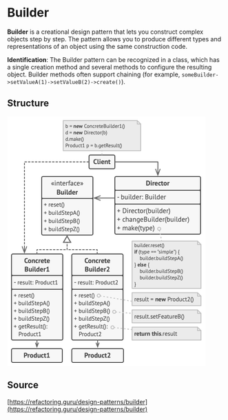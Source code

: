 # Builder

__Builder__ is a creational design pattern that lets you construct complex objects step by step. 
The pattern allows you to produce different types and representations of an object using the same construction code.

__Identification__: The Builder pattern can be recognized in a class, which has a single creation method and 
several methods to configure the resulting object. Builder methods often support chaining 
(for example, `someBuilder->setValueA(1)->setValueB(2)->create()`).

## Structure

![Structure](/public/assets/Pattern/Creational/builder.png)

## Source

[https://refactoring.guru/design-patterns/builder](https://refactoring.guru/design-patterns/builder)